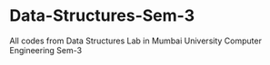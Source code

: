 # Data-Structures-Sem-3
All codes from Data Structures Lab in Mumbai University Computer Engineering Sem-3
